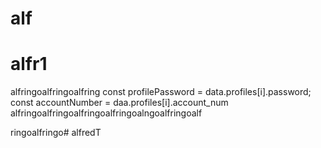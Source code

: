 # alf
# alfr1
alfringoalfringoalfring
        const profilePassword = data.profiles[i].password;
        const accountNumber = daa.profiles[i].account_num
alfringoalfringoalfringoalfringoalngoalfringoalf
 
 ringoalfringo# alfredT
